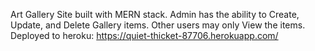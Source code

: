Art Gallery Site built with MERN stack.
Admin has the ability to Create, Update, and Delete Gallery items.
Other users may only View the items. 
Deployed to heroku: https://quiet-thicket-87706.herokuapp.com/
